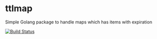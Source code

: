 # ttlmap

Simple Golang package to handle maps which has items with expiration

[![Build Status](https://travis-ci.org/AndrasEszes/ttlmap.svg?branch=master)](https://travis-ci.org/AndrasEszes/ttlmap)
